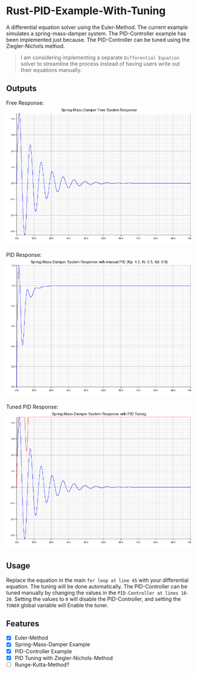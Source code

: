 # Rust-PID-Example-With-Tuning
A differential equation solver using the Euler-Method. The current example simulates a spring-mass-damper system. The PID-Controller example has been implemented just because. The PID-Controller can be tuned using the Ziegler-Nichols method.

> I am considering implementing a separate `Differential Equation` solver to streamline the process instead of having users write out their equations manually.

## Outputs
Free Response:
![Free Response](spring_mass_damper_free_response.png)

PID Response:
![PID Response](spring_mass_damper_manual_pid_response.png)

Tuned PID Response:
![Tuned PID Response](spring_mass_damper_pid_tuned_response.png)

## Usage
Replace the equation in the main `for loop at line 45` with your differential equation. The tuning will be done automatically. The PID-Controller can be tuned manually by changing the values in the `PID-Controller at lines 18-20`. Setting the values to `0` will disable the PID-Controller, and setting the `TUNER` global variable will Enable the tuner.


## Features
- [x] Euler-Method
- [x] Spring-Mass-Damper Example
- [x] PID-Controller Example
- [x] PID Tuning with Ziegler-Nichols-Method
- [ ] Runge-Kutta-Method?
